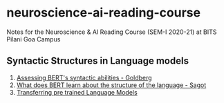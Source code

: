 # neuroscience-ai-reading-course
Notes for the Neuroscience &amp; AI Reading Course (SEM-I 2020-21) at BITS Pilani Goa Campus

## Syntactic Structures in Language models
1. [Assessing BERT's syntactic abilities - Goldberg](./jasleen_2017A7PS0077G/BERT-Goldberg%20paper%20overview.md)
2. [What does BERT learn about the structure of the language - Sagot](./jasleen_2017A7PS0077G/BERT-Sagot%20paper%20overview.md)
3. [Transferring pre trained Language Models](./jasleen_2017A7PS0077G/Transfer_LM/Transfer_lm_paper.md)
